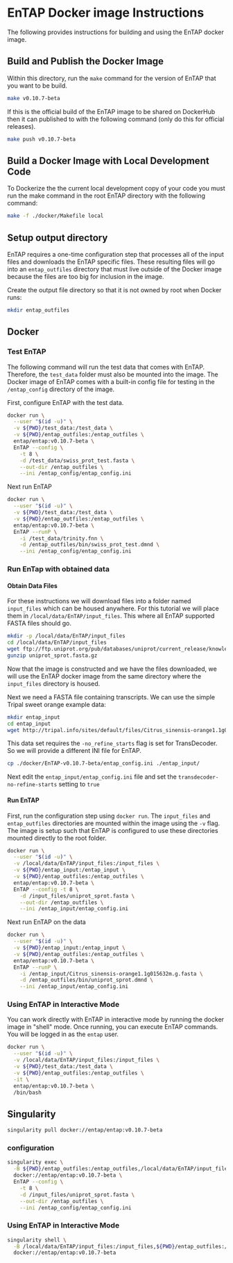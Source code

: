 # EnTAP Docker image Instructions
The following provides instructions for building and using the EnTAP docker image. 

## Build and Publish the Docker Image
Within this directory, run the `make` command for the version of EnTAP that you want to be build.
```bash
make v0.10.7-beta
```

If this is the official build of the EnTAP image to be shared on DockerHub then it can published to with the following command (only do this for official releases).
```bash
make push v0.10.7-beta
```

## Build a Docker Image with Local Development Code
To Dockerize the the current local development copy of your code you must run the make command in the root EnTAP directory with the following command:
```bash
make -f ./docker/Makefile local
```

## Setup output directory
EnTAP requires a one-time configuration step that processes all of the input files and downloads the EnTAP specific files. These resulting files will go into an `entap_outfiles` directory that must live outside of the Docker image because the files are too big for inclusion in the image.  

Create the output file directory so that it is not owned by root when Docker runs:
```bash
mkdir entap_outfiles
```

## Docker
### Test EnTAP
The following command will run the test data that comes with EnTAP.  Therefore, the `test_data` folder must also be mounted into the image.  The Docker image of EnTAP comes with a built-in config file for testing in the `/entap_config` directory of the image.

First, configure EnTAP with the test data.

```bash
docker run \
  --user "$(id -u)" \
  -v ${PWD}/test_data:/test_data \
  -v ${PWD}/entap_outfiles:/entap_outfiles \
  entap/entap:v0.10.7-beta \
  EnTAP --config \
    -t 8 \
    -d /test_data/swiss_prot_test.fasta \
    --out-dir /entap_outfiles \
    --ini /entap_config/entap_config.ini
```

Next run EnTAP
```bash
docker run \
  --user "$(id -u)" \
  -v ${PWD}/test_data:/test_data \
  -v ${PWD}/entap_outfiles:/entap_outfiles \
  entap/entap:v0.10.7-beta \
  EnTAP --runP \
    -i /test_data/trinity.fnn \
    -d /entap_outfiles/bin/swiss_prot_test.dmnd \
    --ini /entap_config/entap_config.ini
```

### Run EnTap with obtained data

#### Obtain Data Files
For these instructions we will download files into a folder named `input_files` which can be housed anywhere. For this tutorial we will place them in `/local/data/EnTAP/input_files`.  This where all EnTAP supported FASTA files should go.
```bash
mkdir -p /local/data/EnTAP/input_files
cd /local/data/EnTAP/input_files
wget ftp://ftp.uniprot.org/pub/databases/uniprot/current_release/knowledgebase/complete/uniprot_sprot.fasta.gz
gunzip uniprot_sprot.fasta.gz
```
Now that the image is constructed and we have the files downloaded, we will use the EnTAP docker image from the same directory where the `input_files` directory is housed.

Next we need a FASTA file containing transcripts. We can use the simple Tripal sweet orange example data:
```bash
mkdir entap_input
cd entap_input
wget http://tripal.info/sites/default/files/Citrus_sinensis-orange1.1g015632m.g.fasta
```

This data set requires the `-no_refine_starts` flag is set for TransDecoder. So we will provide a different INI file for EnTAP.  
```bash
cp ./docker/EnTAP-v0.10.7-beta/entap_config.ini ./entap_input/
```
Next edit the `entap_input/entap_config.ini` file and set the `transdecoder-no-refine-starts` setting to `true`

#### Run EnTAP
First, run the configuration step using `docker run`. The `input_files` and `entap_outfiles` directories are mounted within the image using the `-v` flag.  The image is setup such that EnTAP is configured to use these directories mounted directly to the root folder.

```bash
docker run \
  --user "$(id -u)" \
  -v /local/data/EnTAP/input_files:/input_files \
  -v ${PWD}/entap_input:/entap_input \
  -v ${PWD}/entap_outfiles:/entap_outfiles \
  entap/entap:v0.10.7-beta \
  EnTAP --config -t 8 \
    -d /input_files/uniprot_sprot.fasta \
    --out-dir /entap_outfiles \
    --ini /entap_input/entap_config.ini
```

Next run EnTAP on the data
```bash
docker run \
  --user "$(id -u)" \
  -v ${PWD}/entap_input:/entap_input \
  -v ${PWD}/entap_outfiles:/entap_outfiles \
  entap/entap:v0.10.7-beta \
  EnTAP --runP \
    -i /entap_input/Citrus_sinensis-orange1.1g015632m.g.fasta \
    -d /entap_outfiles/bin/uniprot_sprot.dmnd \
    --ini /entap_input/entap_config.ini
```

### Using EnTAP in Interactive Mode
You can work directly with EnTAP in interactive mode by running the docker image in "shell" mode. Once running, you can execute EnTAP commands.  You will be logged in as the `entap` user.

```bash
docker run \
  --user "$(id -u)" \
  -v /local/data/EnTAP/input_files:/input_files \
  -v ${PWD}/test_data:/test_data \
  -v ${PWD}/entap_outfiles:/entap_outfiles \
  -it \
  entap/entap:v0.10.7-beta \
  /bin/bash
```

## Singularity

```bash
singularity pull docker://entap/entap:v0.10.7-beta
```

### configuration

```bash
singularity exec \
  -B ${PWD}/entap_outfiles:/entap_outfiles,/local/data/EnTAP/input_files:/input_files \
  docker://entap/entap:v0.10.7-beta \
  EnTAP --config \
    -t 8 \
    -d /input_files/uniprot_sprot.fasta \
    --out-dir /entap_outfiles \
    --ini /entap_config/entap_config.ini

```

### Using EnTAP in Interactive Mode
```bash
singularity shell \
  -B /local/data/EnTAP/input_files:/input_files,${PWD}/entap_outfiles:/entap_outfiles \
  docker://entap/entap:v0.10.7-beta
```
